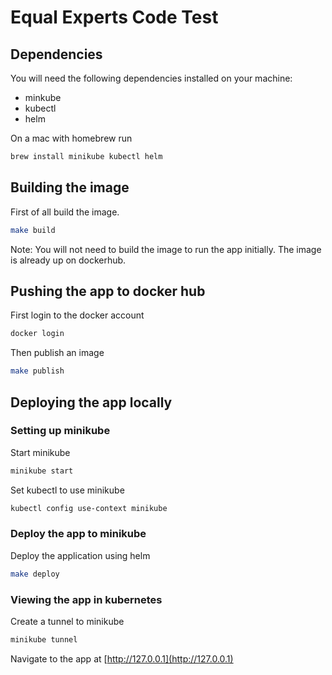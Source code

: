 # Equal Experts Code Test

## Dependencies

You will need the following dependencies installed on your machine:
- minkube
- kubectl
- helm

On a mac with homebrew run
```sh
brew install minikube kubectl helm
```

## Building the image

First of all build the image.

```sh
make build
```

Note: You will not need to build the image to run the app initially. The image is already up on dockerhub.

## Pushing the app to docker hub

First login to the docker account
```sh
docker login
```

Then publish an image
```sh
make publish
```

## Deploying the app locally

### Setting up minikube
Start minikube
```sh
minikube start
```

Set kubectl to use minikube
```sh
kubectl config use-context minikube
```

### Deploy the app to minikube

Deploy the application using helm
```sh
make deploy
```

### Viewing the app in kubernetes
Create a tunnel to minikube
```sh
minikube tunnel
```

Navigate to the app at [http://127.0.0.1](http://127.0.0.1)
